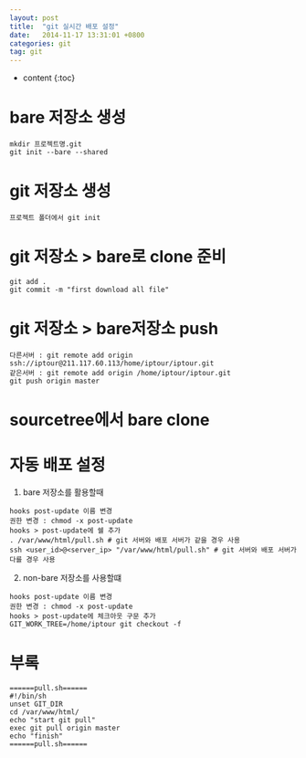 ```yaml
---
layout: post
title:  "git 실시간 배포 설정"
date:   2014-11-17 13:31:01 +0800
categories: git
tag: git
---
```


* content
{:toc}

bare 저장소 생성
==================
```
mkdir 프로젝트명.git
git init --bare --shared
```

git 저장소 생성
==================
```
프로젝트 폴더에서 git init
```

git 저장소 > bare로 clone 준비
==================
```
git add .
git commit -m "first download all file"
```

git 저장소 > bare저장소 push
==================
```
다른서버 : git remote add origin ssh://iptour@211.117.60.113/home/iptour/iptour.git
같은서버 : git remote add origin /home/iptour/iptour.git
git push origin master
```

sourcetree에서 bare clone
==================

자동 배포 설정
==================
1) bare 저장소를 활용할때
```
hooks post-update 이름 변경
권한 변경 : chmod -x post-update
hooks > post-update에 쉘 추가
. /var/www/html/pull.sh # git 서버와 배포 서버가 같을 경우 사용
ssh <user_id>@<server_ip> "/var/www/html/pull.sh" # git 서버와 배포 서버가 다를 경우 사용
```

2)  non-bare 저장소를 사용할떄
```
hooks post-update 이름 변경
권한 변경 : chmod -x post-update
hooks > post-update에 체크아웃 구문 추가
GIT_WORK_TREE=/home/iptour git checkout -f
```

부록
==================
```
======pull.sh======
#!/bin/sh
unset GIT_DIR
cd /var/www/html/
echo "start git pull"
exec git pull origin master
echo "finish"
======pull.sh======
```